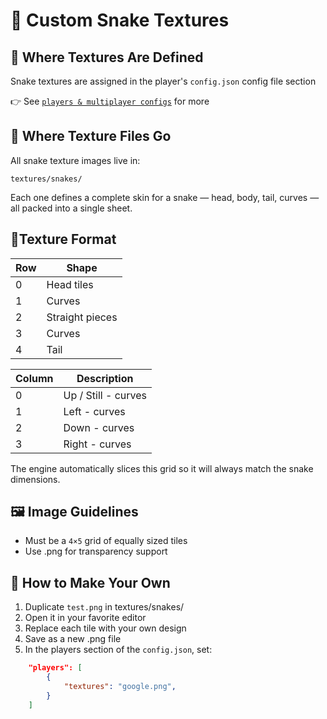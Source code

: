 # 🐍 Custom Snake Textures

## 📄 Where Textures Are Defined
Snake textures are assigned in the player's `config.json` config file section

👉 See [`players & multiplayer configs`](../players.md) for more

## 📁 Where Texture Files Go
All snake texture images live in:
```
textures/snakes/
```
Each one defines a complete skin for a snake — head, body, tail, curves — all packed into a single sheet.

## 🧩Texture Format
|Row   | Shape |
| -------- | ------- |
| 0 | Head tiles | 
| 1 | Curves |
| 2 | Straight pieces |
| 3 | Curves |
| 4 | Tail |

| Column | Description |
| ------- | ------- |
| 0 | Up / Still - curves |
| 1 | Left - curves |
| 2 | Down - curves |
| 3 | Right - curves |

The engine automatically slices this grid so it will always match the snake dimensions.

## 🖼️ Image Guidelines
- Must be a `4×5` grid of equally sized tiles
- Use .png for transparency support

## 🎨 How to Make Your Own
1. Duplicate `test.png` in textures/snakes/
2. Open it in your favorite editor
3. Replace each tile with your own design
4. Save as a new .png file
5. In the players section of the `config.json`, set:
```json
    "players": [
        {
            "textures": "google.png",
        }
    ]
```